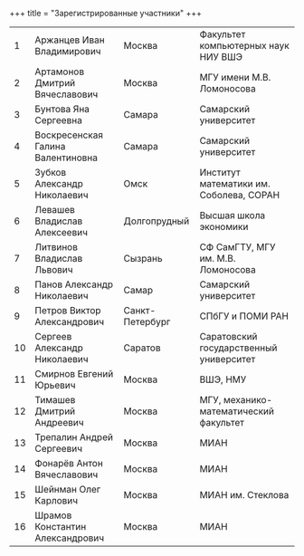+++
title = "Зарегистрированные участники"
+++

<table>
<tr><td>1</td><td>Аржанцев Иван Владимирович</td><td>Москва</td><td>Факультет компьютерных наук НИУ ВШЭ</td></tr>
<tr><td>2</td><td>Артамонов Дмитрий Вячеславович</td><td>Москва</td><td>МГУ имени М.В. Ломоносова</td></tr>
<tr><td>3</td><td>Бунтова Яна Сергеевна</td><td>Самара</td><td>Самарский университет</td></tr>
<tr><td>4</td><td>Воскресенская Галина Валентиновна</td><td>Самара</td><td>Самарский университет</td></tr>
<tr><td>5</td><td>Зубков Александр Николаевич</td><td>Омск</td><td>Институт математики им. Соболева, СОРАН</td></tr>
<tr><td>6</td><td>Левашев Владислав Алексеевич</td><td>Долгопрудный</td><td>Высшая школа экономики</td></tr>
<tr><td>7</td><td>Литвинов Владислав Львович</td><td>Сызрань</td><td>СФ СамГТУ, МГУ им. М.В. Ломоносова</td></tr>
<tr><td>8</td><td>Панов Александр Николаевич</td><td>Самар</td><td>Самарский университет</td></tr>
<tr><td>9</td><td>Петров Виктор Александрович</td><td>Санкт-Петербург</td><td>СПбГУ и ПОМИ РАН</td></tr>
<tr><td>10</td><td>Сергеев Александр Николаевич</td><td>Саратов</td><td>Саратовский государственный университет</td></tr>
<tr><td>11</td><td>Смирнов Евгений Юрьевич</td><td>Москва</td><td>ВШЭ, НМУ</td></tr>
<tr><td>12</td><td>Тимашев Дмитрий Андреевич</td><td>Москва</td><td>МГУ, механико-математический факультет</td></tr>
<tr><td>13</td><td>Трепалин  Андрей  Сергеевич</td><td>Москва</td><td>МИАН</td></tr>
<tr><td>14</td><td>Фонарёв Антон Вячеславович</td><td>Москва</td><td>МИАН</td></tr>
<tr><td>15</td><td>Шейнман Олег Карлович</td><td>Москва</td><td>МИАН им. Стеклова</td></tr>
<tr><td>16</td><td>Шрамов Константин Александрович</td><td>Москва</td><td>МИАН</td></tr>
</table>
